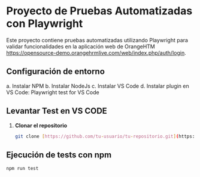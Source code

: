 # Proyecto de Pruebas Automatizadas con Playwright

Este proyecto contiene pruebas automatizadas utilizando Playwright para validar funcionalidades en la aplicación web de OrangeHTM https://opensource-demo.orangehrmlive.com/web/index.php/auth/login.

## Configuración de entorno

a.	Instalar NPM
b.	Instalar NodeJs
c.	Instalar VS Code
d.	Instalar plugin en VS Code: Playwright test for VS Code

## Levantar Test en VS CODE

1. **Clonar el repositorio**
   ```bash
   git clone [https://github.com/tu-usuario/tu-repositorio.git](https://github.com/Orlando9823/TestPlaywrighyInetum.git)
   
## Ejecución de tests con npm
   ```bash
   npm run test
